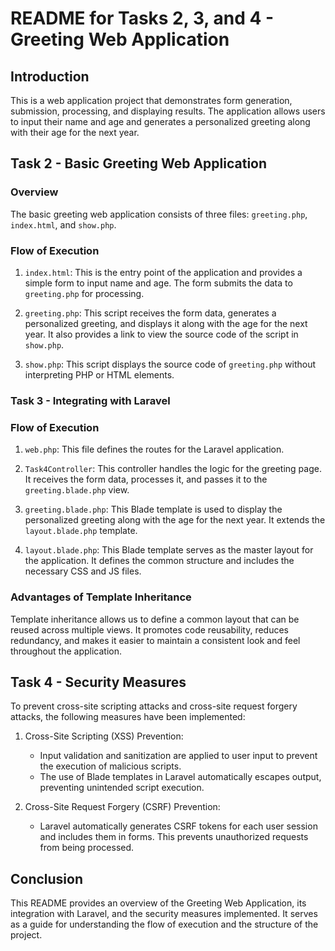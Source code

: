 # README for Tasks 2, 3, and 4 - Greeting Web Application

## Introduction

This is a web application project that demonstrates form generation, submission, processing, and displaying results. The application allows users to input their name and age and generates a personalized greeting along with their age for the next year.

## Task 2 - Basic Greeting Web Application

### Overview

The basic greeting web application consists of three files: `greeting.php`, `index.html`, and `show.php`.

### Flow of Execution

1. `index.html`: This is the entry point of the application and provides a simple form to input name and age. The form submits the data to `greeting.php` for processing.

2. `greeting.php`: This script receives the form data, generates a personalized greeting, and displays it along with the age for the next year. It also provides a link to view the source code of the script in `show.php`.

3. `show.php`: This script displays the source code of `greeting.php` without interpreting PHP or HTML elements.

### Task 3 - Integrating with Laravel

### Flow of Execution

1. `web.php`: This file defines the routes for the Laravel application.

2. `Task4Controller`: This controller handles the logic for the greeting page. It receives the form data, processes it, and passes it to the `greeting.blade.php` view.

3. `greeting.blade.php`: This Blade template is used to display the personalized greeting along with the age for the next year. It extends the `layout.blade.php` template.

4. `layout.blade.php`: This Blade template serves as the master layout for the application. It defines the common structure and includes the necessary CSS and JS files.

### Advantages of Template Inheritance

Template inheritance allows us to define a common layout that can be reused across multiple views. It promotes code reusability, reduces redundancy, and makes it easier to maintain a consistent look and feel throughout the application.

## Task 4 - Security Measures

To prevent cross-site scripting attacks and cross-site request forgery attacks, the following measures have been implemented:

1. Cross-Site Scripting (XSS) Prevention:
   - Input validation and sanitization are applied to user input to prevent the execution of malicious scripts.
   - The use of Blade templates in Laravel automatically escapes output, preventing unintended script execution.

2. Cross-Site Request Forgery (CSRF) Prevention:
   - Laravel automatically generates CSRF tokens for each user session and includes them in forms. This prevents unauthorized requests from being processed.

## Conclusion

This README provides an overview of the Greeting Web Application, its integration with Laravel, and the security measures implemented. It serves as a guide for understanding the flow of execution and the structure of the project.

